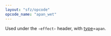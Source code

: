 ```yaml
---
layout: "sfz/opcode"
opcode_name: "apan_wet"
---
```

Used under the `‹effect›` header, with [type]=`apan`.


[type]: type#apan
